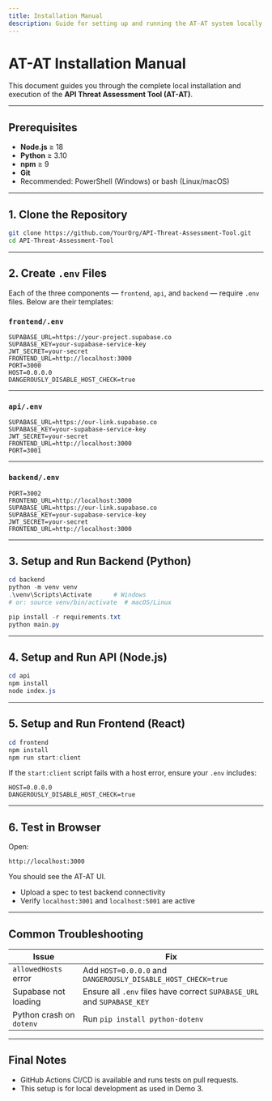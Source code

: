 ```yaml
---
title: Installation Manual
description: Guide for setting up and running the AT-AT system locally.
---
```


# AT-AT Installation Manual

This document guides you through the complete local installation and execution of the **API Threat Assessment Tool (AT-AT)**.

---

## Prerequisites

- **Node.js** ≥ 18
- **Python** ≥ 3.10
- **npm** ≥ 9
- **Git**
- Recommended: PowerShell (Windows) or bash (Linux/macOS)

---

## 1. Clone the Repository

```bash
git clone https://github.com/YourOrg/API-Threat-Assessment-Tool.git
cd API-Threat-Assessment-Tool
```

---

## 2. Create `.env` Files

Each of the three components — `frontend`, `api`, and `backend` — require `.env` files. Below are their templates:

### `frontend/.env`

```env
SUPABASE_URL=https://your-project.supabase.co
SUPABASE_KEY=your-supabase-service-key
JWT_SECRET=your-secret
FRONTEND_URL=http://localhost:3000
PORT=3000
HOST=0.0.0.0
DANGEROUSLY_DISABLE_HOST_CHECK=true
```

---

### `api/.env`

```env
SUPABASE_URL=https://our-link.supabase.co
SUPABASE_KEY=your-supabase-service-key
JWT_SECRET=your-secret
FRONTEND_URL=http://localhost:3000
PORT=3001
```

---

### `backend/.env`

```env
PORT=3002
FRONTEND_URL=http://localhost:3000
SUPABASE_URL=https://our-link.supabase.co
SUPABASE_KEY=your-supabase-service-key
JWT_SECRET=your-secret
FRONTEND_URL=http://localhost:3000
```

---

## 3. Setup and Run Backend (Python)

```powershell
cd backend
python -m venv venv
.\venv\Scripts\Activate      # Windows
# or: source venv/bin/activate  # macOS/Linux

pip install -r requirements.txt
python main.py
```

---

## 4. Setup and Run API (Node.js)

```powershell
cd api
npm install
node index.js
```

---

## 5. Setup and Run Frontend (React)

```powershell
cd frontend
npm install
npm run start:client
```

If the `start:client` script fails with a host error, ensure your `.env` includes:

```env
HOST=0.0.0.0
DANGEROUSLY_DISABLE_HOST_CHECK=true
```

---

## 6. Test in Browser

Open:

```
http://localhost:3000
```

You should see the AT-AT UI.

- Upload a spec to test backend connectivity
- Verify `localhost:3001` and `localhost:5001` are active

---

## Common Troubleshooting

| Issue                        | Fix                                                                 |
|-----------------------------|----------------------------------------------------------------------|
| `allowedHosts` error        | Add `HOST=0.0.0.0` and `DANGEROUSLY_DISABLE_HOST_CHECK=true`         |
| Supabase not loading        | Ensure all `.env` files have correct `SUPABASE_URL` and `SUPABASE_KEY` |
| Python crash on `dotenv`    | Run `pip install python-dotenv`                                     |

---

## Final Notes

- GitHub Actions CI/CD is available and runs tests on pull requests.
- This setup is for local development as used in Demo 3.